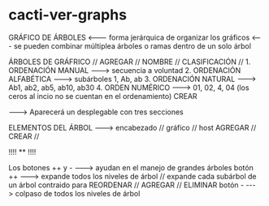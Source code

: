 # cacti-ver-graphs

GRÁFICO DE ÁRBOLES <--- forma jerárquica de organizar los gráficos <--- se pueden combinar múltiplea árboles o ramas dentro de un solo árbol

ÁRBOLES DE GRÁFRICO //
AGREGAR //
NOMBRE //
CLASIFICACIÓN // 
    1. ORDENACIÓN MANUAL ---> secuencia a voluntad
    2. ORDENACIÓN ALFABÉTICA ---> subárboles 1, Ab, ab
    3. ORDENACIÓN NATURAL ---> Ab1, ab2, ab5, ab10, ab30
    4. ORDEN NUMÉRICO ---> 01, 02, 4, 04 (los ceros al incio no se cuentan en el ordenamiento)
CREAR

---> Aparecerá un desplegable con tres secciones

ELEMENTOS DEL ÁRBOL ---> encabezado // gráfico // host
AGREGAR //
CREAR //

!!!! ** !!!!

Los botones ++  y  - ---> ayudan en el manejo de grandes árboles
    botón ++ ---> expande todos los niveles de árbol // expande cada subárbol de un árbol contraido para REORDENAR // AGREGAR // ELIMINAR
    botón -  ---> colpaso de todos los niveles de árbol
